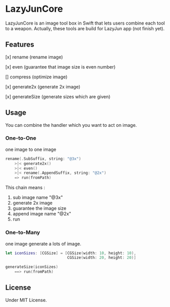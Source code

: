 # LazyJunCore

LazyJunCore is an image tool box in Swift that lets users combine each tool to a weapon. Actually, these tools are build for LazyJun app (not finish yet).

## Features

[x] rename (rename image)

[x] even (guarantee that image size is even number)

[] compress (optimize image)

[x] generate2x (generate 2x image)

[x] generateSize (generate sizes which are given)

## Usage

You can combine the handler which you want to act on image.

### One-to-One

one image to one image

```swift
rename(.SubSuffix, string: "@3x")
    >|< generate2x()
    >|< even()
    >|< rename(.AppendSuffix, string: "@2x")
    => run(fromPath)
```

This chain  means :

1.  sub image name "@3x"
2.  generate 2x image
3.  guarantee the image size
4.  append image name "@2x"
5.  run

### One-to-Many

one image generate a lots of image.

```swift
let iconSizes: [CGSize] = [CGSize(width: 10, height: 10),
                           CGSize(width: 20, height: 20)]

generateSize(iconSizes)
    ==> run(fromPath)
```

## License

Under MIT License.